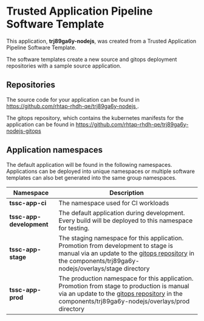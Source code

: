 # Trusted Application Pipeline Software Template

This application, **trj89ga6y-nodejs**, was created from a Trusted Application Pipeline Software Template.

The software templates create a new source and gitops deployment repositories with a sample source application. 

## Repositories

The source code for your application can be found in [https://github.com/rhtap-rhdh-qe/trj89ga6y-nodejs ](https://github.com/rhtap-rhdh-qe/trj89ga6y-nodejs ).
 
The gitops repository, which contains the kubernetes manifests for the application can be found in 
[https://github.com/rhtap-rhdh-qe/trj89ga6y-nodejs-gitops ](https://github.com/rhtap-rhdh-qe/trj89ga6y-nodejs-gitops ) 

## Application namespaces 

The default application will be found in the following namespaces. Applications can be deployed into unique namespaces or multiple software templates can also bet generated into the same group namespaces.  

|  Namespace   |  Description   |  
| -------- | -------- |
| **tssc-app-ci** | The namespace used for CI workloads |
| **tssc-app-development** | The default application during development. Every build will be deployed to this namespace for testing. |
| **tssc-app-stage** | The staging namespace for this application. Promotion from development to stage is manual via an update to the [gitops repository](https://github.com/rhtap-rhdh-qe/trj89ga6y-nodejs-gitops ) in the components/trj89ga6y-nodejs/overlays/stage directory |
| **tssc-app-prod** | The production namespace for this application. Promotion from stage to production is manual via an update to the [gitops repository](https://github.com/rhtap-rhdh-qe/trj89ga6y-nodejs-gitops ) in the components/trj89ga6y-nodejs/overlays/prod directory |